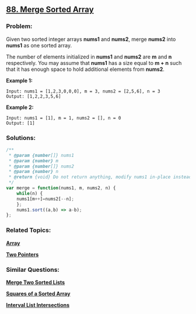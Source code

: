 ## [88. Merge Sorted Array](https://leetcode.com/problems/merge-sorted-array/)

### Problem:

Given two sorted integer arrays **nums1** and **nums2**, merge **nums2** into **nums1** as one sorted array.

The number of elements initialized in **nums1** and **nums2** are **m** and **n** respectively. You may assume that **nums1** has a size equal to **m + n** such that it has enough space to hold additional elements from **nums2**.

**Example 1:**

```
Input: nums1 = [1,2,3,0,0,0], m = 3, nums2 = [2,5,6], n = 3
Output: [1,2,2,3,5,6]
```

**Example 2:**

```
Input: nums1 = [1], m = 1, nums2 = [], n = 0
Output: [1]
```

### Solutions:

```javascript
/**
 * @param {number[]} nums1
 * @param {number} m
 * @param {number[]} nums2
 * @param {number} n
 * @return {void} Do not return anything, modify nums1 in-place instead.
 */
var merge = function(nums1, m, nums2, n) {
    while(n) {
    nums1[m++]=nums2[--n];
    };
    nums1.sort((a,b) => a-b);
};
```

### Related Topics:

**[Array](https://leetcode.com/tag/array/)**

**[Two Pointers](https://leetcode.com/tag/two-pointers/)**

### Similar Questions:

**[Merge Two Sorted Lists](https://leetcode.com/problems/merge-two-sorted-lists/)**

**[Squares of a Sorted Array](https://leetcode.com/problems/squares-of-a-sorted-array/)**

**[Interval List Intersections](https://leetcode.com/problems/interval-list-intersections/)**
